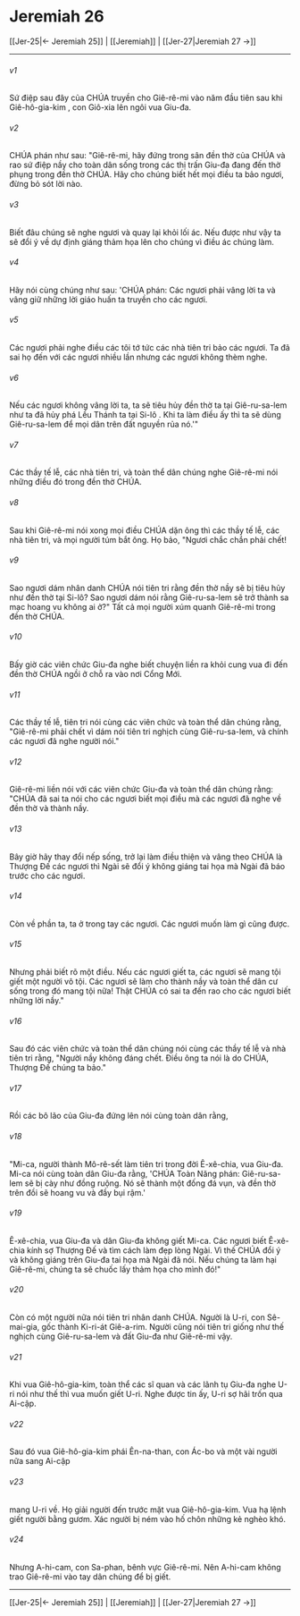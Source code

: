 # Jeremiah 26

[[Jer-25|← Jeremiah 25]] | [[Jeremiah]] | [[Jer-27|Jeremiah 27 →]]
***



###### v1 
Sứ điệp sau đây của CHÚA truyền cho Giê-rê-mi vào năm đầu tiên sau khi Giê-hô-gia-kim , con Giô-xia lên ngôi vua Giu-đa. 

###### v2 
CHÚA phán như sau: "Giê-rê-mi, hãy đứng trong sân đền thờ của CHÚA và rao sứ điệp nầy cho toàn dân sống trong các thị trấn Giu-đa đang đến thờ phụng trong đền thờ CHÚA. Hãy cho chúng biết hết mọi điều ta bảo ngươi, đừng bỏ sót lời nào. 

###### v3 
Biết đâu chúng sẽ nghe ngươi và quay lại khỏi lối ác. Nếu được như vậy ta sẽ đổi ý về dự định giáng thảm họa lên cho chúng vì điều ác chúng làm. 

###### v4 
Hãy nói cùng chúng như sau: 'CHÚA phán: Các ngươi phải vâng lời ta và vâng giữ những lời giáo huấn ta truyền cho các ngươi. 

###### v5 
Các ngươi phải nghe điều các tôi tớ tức các nhà tiên tri bảo các ngươi. Ta đã sai họ đến với các ngươi nhiều lần nhưng các ngươi không thèm nghe. 

###### v6 
Nếu các ngươi không vâng lời ta, ta sẽ tiêu hủy đền thờ ta tại Giê-ru-sa-lem như ta đã hủy phá Lều Thánh ta tại Si-lô . Khi ta làm điều ấy thì ta sẽ dùng Giê-ru-sa-lem để mọi dân trên đất nguyền rủa nó.'" 

###### v7 
Các thầy tế lễ, các nhà tiên tri, và toàn thể dân chúng nghe Giê-rê-mi nói những điều đó trong đền thờ CHÚA. 

###### v8 
Sau khi Giê-rê-mi nói xong mọi điều CHÚA dặn ông thì các thầy tế lễ, các nhà tiên tri, và mọi người túm bắt ông. Họ bảo, "Ngươi chắc chắn phải chết! 

###### v9 
Sao ngươi dám nhân danh CHÚA nói tiên tri rằng đền thờ nầy sẽ bị tiêu hủy như đền thờ tại Si-lô? Sao ngươi dám nói rằng Giê-ru-sa-lem sẽ trở thành sa mạc hoang vu không ai ở?" Tất cả mọi người xúm quanh Giê-rê-mi trong đền thờ CHÚA. 

###### v10 
Bấy giờ các viên chức Giu-đa nghe biết chuyện liền ra khỏi cung vua đi đến đền thờ CHÚA ngồi ở chỗ ra vào nơi Cổng Mới. 

###### v11 
Các thầy tế lễ, tiên tri nói cùng các viên chức và toàn thể dân chúng rằng, "Giê-rê-mi phải chết vì dám nói tiên tri nghịch cùng Giê-ru-sa-lem, và chính các ngươi đã nghe người nói." 

###### v12 
Giê-rê-mi liền nói với các viên chức Giu-đa và toàn thể dân chúng rằng: "CHÚA đã sai ta nói cho các ngươi biết mọi điều mà các ngươi đã nghe về đền thờ và thành nầy. 

###### v13 
Bây giờ hãy thay đổi nếp sống, trở lại làm điều thiện và vâng theo CHÚA là Thượng Đế các ngươi thì Ngài sẽ đổi ý không giáng tai họa mà Ngài đã báo trước cho các ngươi. 

###### v14 
Còn về phần ta, ta ở trong tay các ngươi. Các ngươi muốn làm gì cũng được. 

###### v15 
Nhưng phải biết rõ một điều. Nếu các ngươi giết ta, các ngươi sẽ mang tội giết một người vô tội. Các ngươi sẽ làm cho thành nầy và toàn thể dân cư sống trong đó mang tội nữa! Thật CHÚA có sai ta đến rao cho các ngươi biết những lời nầy." 

###### v16 
Sau đó các viên chức và toàn thể dân chúng nói cùng các thầy tế lễ và nhà tiên tri rằng, "Người nầy không đáng chết. Điều ông ta nói là do CHÚA, Thượng Đế chúng ta bảo." 

###### v17 
Rồi các bô lão của Giu-đa đứng lên nói cùng toàn dân rằng, 

###### v18 
"Mi-ca, người thành Mô-rê-sết làm tiên tri trong đời Ê-xê-chia, vua Giu-đa. Mi-ca nói cùng toàn dân Giu-đa rằng, 'CHÚA Toàn Năng phán: Giê-ru-sa-lem sẽ bị cày như đồng ruộng. Nó sẽ thành một đống đá vụn, và đền thờ trên đồi sẽ hoang vu và đầy bụi rậm.' 

###### v19 
Ê-xê-chia, vua Giu-đa và dân Giu-đa không giết Mi-ca. Các ngươi biết Ê-xê-chia kính sợ Thượng Đế và tìm cách làm đẹp lòng Ngài. Vì thế CHÚA đổi ý và không giáng trên Giu-đa tai họa mà Ngài đã nói. Nếu chúng ta làm hại Giê-rê-mi, chúng ta sẽ chuốc lấy thảm họa cho mình đó!" 

###### v20 
Còn có một người nữa nói tiên tri nhân danh CHÚA. Người là U-ri, con Sê-mai-gia, gốc thành Ki-ri-át Giê-a-rim. Người cũng nói tiên tri giống như thế nghịch cùng Giê-ru-sa-lem và đất Giu-đa như Giê-rê-mi vậy. 

###### v21 
Khi vua Giê-hô-gia-kim, toàn thể các sĩ quan và các lãnh tụ Giu-đa nghe U-ri nói như thế thì vua muốn giết U-ri. Nghe được tin ấy, U-ri sợ hãi trốn qua Ai-cập. 

###### v22 
Sau đó vua Giê-hô-gia-kim phái Ên-na-than, con Ác-bo và một vài người nữa sang Ai-cập 

###### v23 
mang U-ri về. Họ giải người đến trước mặt vua Giê-hô-gia-kim. Vua hạ lệnh giết người bằng gươm. Xác người bị ném vào hố chôn những kẻ nghèo khó. 

###### v24 
Nhưng A-hi-cam, con Sa-phan, bênh vực Giê-rê-mi. Nên A-hi-cam không trao Giê-rê-mi vào tay dân chúng để bị giết.

***
[[Jer-25|← Jeremiah 25]] | [[Jeremiah]] | [[Jer-27|Jeremiah 27 →]]
